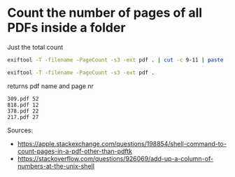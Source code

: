 # Count the number of pages of all PDFs inside a folder

Just the total count
```sh
exiftool -T -filename -PageCount -s3 -ext pdf . | cut -c 9-11 | paste -sd+ - | bc
```

```sh
exiftool -T -filename -PageCount -s3 -ext pdf .
```

returns pdf name and page nr
```
309.pdf	52
818.pdf	12
378.pdf	22
217.pdf	27
```


Sources:
* https://apple.stackexchange.com/questions/198854/shell-command-to-count-pages-in-a-pdf-other-than-pdftk 
* https://stackoverflow.com/questions/926069/add-up-a-column-of-numbers-at-the-unix-shell
